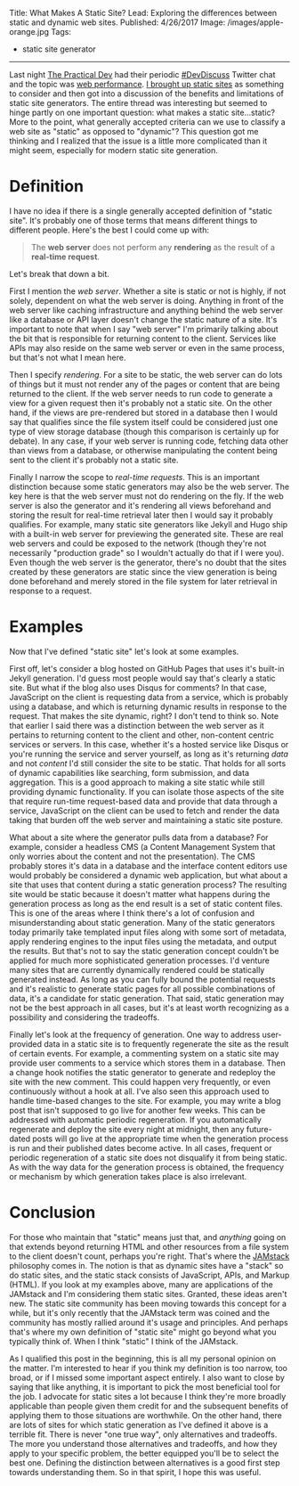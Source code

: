 Title: What Makes A Static Site?
Lead: Exploring the differences between static and dynamic web sites.
Published: 4/26/2017
Image: /images/apple-orange.jpg
Tags:
- static site generator
---
Last night [The Practical Dev](https://twitter.com/ThePracticalDev) had their periodic [#DevDiscuss](https://twitter.com/search?q=%23DevDiscuss) Twitter chat and the topic was [web performance](https://twitter.com/ThePracticalDev/status/857037046220812289). [I brought up static sites](https://twitter.com/daveaglick/status/857045734469894144) as something to consider and then got into a discussion of the benefits and limitations of static site generators. The entire thread was interesting but seemed to hinge partly on one important question: what makes a static site…static? More to the point, what generally accepted criteria can we use to classify a web site as "static" as opposed to "dynamic"? This question got me thinking and I realized that the issue is a little more complicated than it might seem, especially for modern static site generation.

# Definition

I have no idea if there is a single generally accepted definition of "static site". It's probably one of those terms that means different things to different people. Here's the best I could come up with:

> The **web server** does not perform any **rendering** as the result of a **real-time request**.

Let's break that down a bit.

First I mention the *web server*. Whether a site is static or not is highly, if not solely, dependent on what the web server is doing. Anything in front of the web server like caching infrastructure and anything behind the web server like a database or API layer doesn't change the static nature of a site. It's important to note that when I say "web server" I'm primarily talking about the bit that is responsible for returning content to the client. Services like APIs may also reside on the same web server or even in the same process, but that's not what I mean here.

Then I specify *rendering*. For a site to be static, the web server can do lots of things but it must not render any of the pages or content that are being returned to the client. If the web server needs to run code to generate a view for a given request then it's probably not a static site. On the other hand, if the views are pre-rendered but stored in a database then I would say that qualifies since the file system itself could be considered just one type of view storage database (though this comparison is certainly up for debate). In any case, if your web server is running code, fetching data other than views from a database, or otherwise manipulating the content being sent to the client it's probably not a static site.

Finally I narrow the scope to *real-time requests*. This is an important distinction because some static generators may also be the web server. The key here is that the web server must not do rendering on the fly. If the web server is also the generator and it's rendering all views beforehand and storing the result for real-time retrieval later then I would say it probably qualifies. For example, many static site generators like Jekyll and Hugo ship with a built-in web server for previewing the generated site. These are real web servers and could be exposed to the network (though they're not necessarily "production grade" so I wouldn't actually do that if I were you). Even though the web server is the generator, there's no doubt that the sites created by these generators are static since the view generation is being done beforehand and merely stored in the file system for later retrieval in response to a request.

# Examples

Now that I've defined "static site" let's look at some examples.

First off, let's consider a blog hosted on GitHub Pages that uses it's built-in Jekyll generation. I'd guess most people would say that's clearly a static site. But what if the blog also uses Disqus for comments? In that case, JavaScript on the client is requesting data from a service, which is probably using a database, and which is returning dynamic results in response to the request. That makes the site dynamic, right? I don't tend to think so. Note that earlier I said there was a distinction between the web server as it pertains to returning content to the client and other, non-content centric services or servers. In this case, whether it's a hosted service like Disqus or you're running the service and server yourself, as long as it's returning *data* and not *content* I'd still consider the site to be static. That holds for all sorts of dynamic capabilities like searching, form submission, and data aggregation. This is a good approach to making a site static while still providing dynamic functionality. If you can isolate those aspects of the site that require run-time request-based data and provide that data through a service, JavaScript on the client can be used to fetch and render the data taking that burden off the web server and maintaining a static site posture.

What about a site where the generator pulls data from a database? For example, consider a headless CMS (a Content Management System that only worries about the content and not the presentation). The CMS probably stores it's data in a database and the interface content editors use would probably be considered a dynamic web application, but what about a site that uses that content during a static generation process? The resulting site would be static because it doesn't matter what happens during the generation process as long as the end result is a set of static content files. This is one of the areas where I think there's a lot of confusion and misunderstanding about static generation. Many of the static generators today primarily take templated input files along with some sort of metadata, apply rendering engines to the input files using the metadata, and output the results. But that's not to say the static generation concept couldn't be applied for much more sophisticated generation processes. I'd venture many sites that are currently dynamically rendered could be statically generated instead. As long as you can fully bound the potential requests and it's realistic to generate static pages for all possible combinations of data, it's a candidate for static generation. That said, static generation may not be the best approach in all cases, but it's at least worth recognizing as a possibility and considering the tradeoffs.

Finally let's look at the frequency of generation. One way to address user-provided data in a static site is to frequently regenerate the site as the result of certain events. For example, a commenting system on a static site may provide user comments to a service which stores them in a database. Then a change hook notifies the static generator to generate and redeploy the site with the new comment. This could happen very frequently, or even continuously without a hook at all. I've also seen this approach used to handle time-based changes to the site. For example, you may write a blog post that isn't supposed to go live for another few weeks. This can be addressed with automatic periodic regeneration. If you automatically regenerate and deploy the site every night at midnight, then any future-dated posts will go live at the appropriate time when the generation process is run and their published dates become active. In all cases, frequent or periodic regeneration of a static site does not disqualify it from being static. As with the way data for the generation process is obtained, the frequency or mechanism by which generation takes place is also irrelevant.

# Conclusion

For those who maintain that "static" means just that, and *anything* going on that extends beyond returning HTML and other resources from a file system to the client doesn't count, perhaps you're right. That's where the [JAMstack](https://jamstack.org) philosophy comes in. The notion is that as dynamic sites have a "stack" so do static sites, and the static stack consists of JavaScript, APIs, and Markup (HTML). If you look at my examples above, many are applications of the JAMstack and I'm considering them static sites. Granted, these ideas aren't new. The static site community has been moving towards this concept for a while, but it's only recently that the JAMstack term was coined and the community has mostly rallied around it's usage and principles. And perhaps that's where my own definition of "static site" might go beyond what you typically think of. When I think "static" I think of the JAMstack.

As I qualified this post in the beginning, this is all my personal opinion on the matter. I'm interested to hear if you think my definition is too narrow, too broad, or if I missed some important aspect entirely. I also want to close by saying that like anything, it is important to pick the most beneficial tool for the job. I advocate for static sites a lot because I think they're more broadly applicable than people given them credit for and the subsequent benefits of applying them to those situations are worthwhile. On the other hand, there are lots of sites for which static generation as I've defined it above is a terrible fit. There is never "one true way", only alternatives and tradeoffs. The more you understand those alternatives and tradeoffs, and how they apply to your specific problem, the better equipped you'll be to select the best one. Defining the distinction between alternatives is a good first step towards understanding them. So in that spirit, I hope this was useful.
